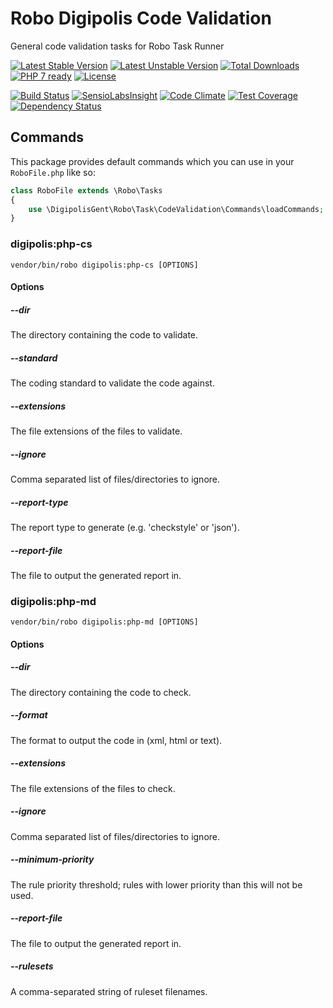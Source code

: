 # Robo Digipolis Code Validation

General code validation tasks for Robo Task Runner

[![Latest Stable Version](https://poser.pugx.org/digipolisgent/robo-digipolis-code-validation/v/stable)](https://packagist.org/packages/digipolisgent/robo-digipolis-code-validation)
[![Latest Unstable Version](https://poser.pugx.org/digipolisgent/robo-digipolis-code-validation/v/unstable)](https://packagist.org/packages/digipolisgent/robo-digipolis-code-validation)
[![Total Downloads](https://poser.pugx.org/digipolisgent/robo-digipolis-code-validation/downloads)](https://packagist.org/packages/digipolisgent/robo-digipolis-code-validation)
[![PHP 7 ready](http://php7ready.timesplinter.ch/digipolisgent/robo-digipolis-code-validation/develop/badge.svg)](https://travis-ci.org/digipolisgent/robo-digipolis-code-validation)
[![License](https://poser.pugx.org/digipolisgent/robo-digipolis-code-validation/license)](https://packagist.org/packages/digipolisgent/robo-digipolis-code-validation)

[![Build Status](https://travis-ci.org/digipolisgent/robo-digipolis-code-validation.svg?branch=develop)](https://travis-ci.org/digipolisgent/robo-digipolis-code-validation)
[![SensioLabsInsight](https://insight.sensiolabs.com/projects/1f156f4e-6537-46ae-a946-dec578631d95/mini.png)](https://insight.sensiolabs.com/projects/1f156f4e-6537-46ae-a946-dec578631d95)
[![Code Climate](https://codeclimate.com/github/digipolisgent/robo-digipolis-code-validation/badges/gpa.svg)](https://codeclimate.com/github/digipolisgent/robo-digipolis-code-validation)
[![Test Coverage](https://codeclimate.com/github/digipolisgent/robo-digipolis-code-validation/badges/coverage.svg)](https://codeclimate.com/github/digipolisgent/robo-digipolis-code-validation/coverage)
[![Dependency Status](https://www.versioneye.com/user/projects/588617eab194d40039c906dd/badge.svg?style=flat-square)](https://www.versioneye.com/user/projects/588617eab194d40039c906dd)

## Commands

This package provides default commands which you can use in your `RoboFile.php`
like so:

```php
class RoboFile extends \Robo\Tasks
{
    use \DigipolisGent\Robo\Task\CodeValidation\Commands\loadCommands;
}
```

### digipolis:php-cs

`vendor/bin/robo digipolis:php-cs [OPTIONS]`

#### Options

##### --dir

The directory containing the code to validate.

##### --standard

The coding standard to validate the code against.

##### --extensions

The file extensions of the files to validate.

##### --ignore

Comma separated list of files/directories to ignore.

##### --report-type

The report type to generate (e.g. 'checkstyle' or 'json').

##### --report-file

The file to output the generated report in.

### digipolis:php-md

`vendor/bin/robo digipolis:php-md [OPTIONS]`

#### Options

##### --dir

The directory containing the code to check.

##### --format

The format to output the code in (xml, html or text).

##### --extensions

The file extensions of the files to check.

##### --ignore

Comma separated list of files/directories to ignore.

##### --minimum-priority

The rule priority threshold; rules with lower priority than this will not be
used.

##### --report-file

The file to output the generated report in.

##### --rulesets

A comma-separated string of ruleset filenames.
